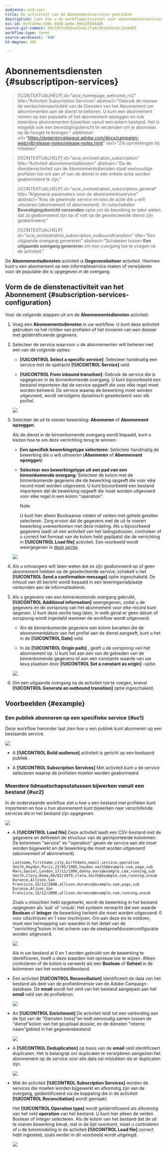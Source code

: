```yaml
---
audience: end-user
title: De activiteit van de Abonnementsservices gebruiken
description: Leer hoe u de workflowactiviteit voor abonnementenservices gebruikt
exl-id: 0e7c2e9a-3301-4988-ae0e-d901df5b84db
source-git-commit: 362f657c689ce13c6c1fadc381d43e15c32d4d05
workflow-type: tm+mt
source-wordcount: '948'
ht-degree: 20%

---
```


# Abonnementsdiensten {#subscriptipon-services}


>[!CONTEXTUALHELP]
>id="acw_homepage_welcome_rn2"
>title="Activiteit Subscription Services"
>abstract="Gebruik de nieuwe de werkschemaactiviteit van de Diensten van het Abonnement om abonnementen aan de dienst te beheren. U kunt een abonnement nemen op een populatie of het abonnement opzeggen en ook meerdere abonnementen bijwerken vanuit een extern bestand. Het is mogelijk ook een bevestigingsbericht te verzenden om je abonnees op de hoogte te brengen."
>additional-url="https://experienceleague.adobe.com/docs/campaign-web/v8/release-notes/release-notes.html" text="Zie opmerkingen bij releases"


>[!CONTEXTUALHELP]
>id="acw_orchestration_subscription"
>title="Activiteit abonnementsdiensten"
>abstract="De de dienstenactiviteit van de Abonnementsdiensten staat veelvoudige profielen toe om aan of van de dienst in één enkele actie worden geabonneerd te zijn."

>[!CONTEXTUALHELP]
>id="acw_orchestration_subscription_general"
>title="Algemene parameters voor de abonnementsservice"
>abstract="Kies de gewenste service en kies de actie die u wilt uitvoeren (abonnement of abonnement). In-/uitschakelen **Bevestigingsbericht verzenden** optie om de bevolking te laten weten dat zij geabonneerd zijn op of niet op de geselecteerde dienst zijn geabonneerd."

>[!CONTEXTUALHELP]
>id="acw_orchestration_subscription_outboundtransition"
>title="Een uitgaande overgang genereren"
>abstract="Schakelen tussen **Een uitgaande overgang genereren** om een overgang toe te voegen na de activiteit."

De **Abonnementsdiensten** activiteit is **Gegevensbeheer** activiteit. Hiermee kunt u een abonnement op een informatieservice maken of verwijderen voor de populatie die is opgegeven in de overgang.

## Vorm de de dienstenactiviteit van het Abonnement {#subscription-services-configuration}

Voer de volgende stappen uit om de **Abonnementsdiensten** activiteit:

1. Voeg een **Abonnementsdiensten** in uw workflow. U kunt deze activiteit gebruiken na het richten van profielen of het invoeren van een dossier met geïdentificeerde gegevens.

1. Selecteer de service waarvoor u de abonnementen wilt beheren met een van de volgende opties:

   * **[!UICONTROL Select a specific service]**: Selecteer handmatig een service met de opdracht **[!UICONTROL Service]** veld.

   * **[!UICONTROL From inbound transition]**: Gebruik de service die is opgegeven in de binnenkomende overgang. U kunt bijvoorbeeld een bestand importeren dat de service opgeeft die voor elke regel moet worden beheerd. De service waarop de bewerking moet worden uitgevoerd, wordt vervolgens dynamisch geselecteerd voor elk profiel.

   ![](../assets/workflow-subscription-service.png)

1. Selecteer de uit te voeren bewerking: **Abonneren** of **Abonnement opzeggen**.

   Als de dienst in de binnenkomende overgang wordt bepaald, kunt u kiezen hoe te om deze verrichting terug te winnen:

   * **Een specifiek bewerkingstype selecteren**: Selecteer handmatig de bewerking die u wilt uitvoeren (**Abonneren** of **Abonnement opzeggen**)

   * **Selecteer een bewerkingstype uit een pad van een binnenkomende overgang**: Selecteer de kolom met de binnenkomende gegevens die de bewerking opgeeft die voor elke record moet worden uitgevoerd. U kunt bijvoorbeeld een bestand importeren dat de bewerking opgeeft die moet worden uitgevoerd voor elke regel in een kolom &quot;operation&quot;.

     >[!NOTE]
     >
     >U kunt hier alleen Booleaanse velden of velden met gehele getallen selecteren. Zorg ervoor dat de gegevens met de uit te voeren bewerking overeenkomen met deze indeling. Als u bijvoorbeeld gegevens laadt uit een activiteit van het ladingsdossier, controleer of u correct het formaat van de kolom hebt geplaatst die de verrichting in **[!UICONTROL Load file]** activiteit. Een voorbeeld wordt weergegeven in [deze sectie](#uc2).

   ![](../assets/workflow-subscription-service-inbound.png)

1. Als u ontvangers wilt laten weten dat ze zijn geabonneerd op of geen abonnement hebben op de geselecteerde service, schakelt u het **[!UICONTROL Send a confirmation message]** optie ingeschakeld. De inhoud van dit bericht wordt bepaald in een leveringsmalplaatje verbonden aan de informatiedienst.

1. Als u gegevens van een binnenkomende overgang gebruikt, **[!UICONTROL Additional information]** weergegeven, zodat u de gegevens en de oorsprong van het abonnement voor elke record kunt opgeven. U kunt deze sectie leeg laten, in welk geval er geen datum of oorsprong wordt ingesteld wanneer de workflow wordt uitgevoerd.

   * Als de binnenkomende gegevens een kolom bevatten die de abonnementdatum van het profiel aan de dienst aangeeft, kunt u het in de **[!UICONTROL Date]** veld.

   * In de **[!UICONTROL Origin path]** , geeft u de oorsprong van het abonnement op. U kunt het aan één van de gebieden van de binnenkomende gegevens of aan een constante waarde van uw keus plaatsen door **[!UICONTROL Set a constant as origin]** -optie.

   ![](../assets/workflow-subscription-service-additional.png)

1. Om een uitgaande overgang na de activiteit toe te voegen, knevel **[!UICONTROL Generate an outbound transition]** optie ingeschakeld.

## Voorbeelden {#example}

### Een publiek abonneren op een specifieke service {#uc1}

Deze workflow hieronder laat zien hoe u een publiek kunt abonneren op een bestaande service.

![](../assets/workflow-subscription-service-uc1.png)

* A **[!UICONTROL Build audience]** activiteit is gericht op een bestaand publiek .

* A **[!UICONTROL Subscription Services]** Met activiteit kunt u de service selecteren waarop de profielen moeten worden geabonneerd.

### Meerdere lidmaatschapsstatussen bijwerken vanuit een bestand {#uc2}

In de onderstaande workflow ziet u hoe u een bestand met profielen kunt importeren en hoe u hun abonnement kunt bijwerken naar verschillende services die in het bestand zijn opgegeven.

![](../assets/workflow-subscription-service-uc2.png)

* A **[!UICONTROL Load file]** Deze activiteit laadt een CSV-bestand met de gegevens en definieert de structuur van de geïmporteerde kolommen. De kolommen &quot;service&quot; en &quot;operation&quot; geven de service aan die moet worden bijgewerkt en de bewerking die moet worden uitgevoerd (abonnement of abonnement).

  ```
  Lastname,firstname,city,birthdate,email,service,operation
  Smith,Hayden,Paris,23/05/1985,hayden.smith@example.com,yoga,sub
  Mars,Daniel,London,17/11/1999,danny.mars@example.com,running,sub
  Smith,Clara,Roma,08/02/1979,clara.smith@example.com,running,unsub
  Durance,Allison,San Francisco,15/12/2000,allison.durance@example.com,yoga,sub
  Durance,Alison,San Francisco,15/12/2000,allison.durance@example.com,running,unsub
  ```

  Zoals u misschien hebt opgemerkt, wordt de bewerking in het bestand opgegeven als ‘sub’ of ‘unsub’. Het systeem verwacht dat een waarde **Boolean** of **Integer** de bewerking herkent die moet worden uitgevoerd: 0 voor uitschrijven en 1 voor inschrijven. Om aan deze eis te voldoen, moet een hermapping van waarden in het detail van de &quot;verrichting&quot;kolom in het scherm van de steekproefdossierconfiguratie worden uitgevoerd.

  ![](../assets/workflow-subscription-service-uc2-mapping.png)

  Als in uw bestand al 0 en 1 worden gebruikt om de bewerking te identificeren, hoeft u deze waarden niet opnieuw toe te wijzen. Alleen controleren of de kolom is verwerkt als een **Boolean** of **Geheel** in de kolommen van het voorbeeldbestand.

* Een activiteit **[!UICONTROL Reconciliation]** identificeert de data van het bestand als deel van de profieldimensie van de Adobe Campaign-database. De **email** wordt het veld van het bestand aangepast aan het **email** veld van de profielbron.

  ![](../assets/workflow-subscription-service-uc2-enrichment.png)

* An **[!UICONTROL Enrichment]** De activiteit leidt tot een verbinding aan de lijst van de &quot;Diensten (nms)&quot;en leidt eenvoudig samen tussen de &quot;dienst&quot;kolom van het geupload dossier, en de diensten &quot;interne naam&quot;gebied in het gegevensbestand.

  ![](../assets/workflow-subscription-service-uc2-enrichment.png)

* A **[!UICONTROL Deduplication]** op basis van de **email** veld identificeert duplicaten. Het is belangrijk om duplicaten te verwijderen aangezien het abonnement op de service voor alle data zal mislukken als er duplicaten zijn.

  ![](../assets/workflow-subscription-service-uc2-dedup.png)

* Met de activiteit **[!UICONTROL Subscription Services]** worden de services die moeten worden bijgewerkt en afkomstig zijn van de overgang, geïdentificeerd via de koppeling die in de activiteit **[!UICONTROL Reconciliation]** wordt gemaakt.

  Het **[!UICONTROL Operation type]** wordt geïdentificeerd als afkomstig van het veld **operation** van het bestand. U kunt hier alleen de velden Boolean of Integer selecteren. Als de kolom van het bestand dat de uit te voeren bewerking bevat, niet in de lijst voorkomt, moet u controleren of u de kolomindeling in de activiteit **[!UICONTROL Load file]** correct hebt ingesteld, zoals eerder in dit voorbeeld wordt uitgelegd.

  ![](../assets/workflow-subscription-service-uc2-subscription.png)
